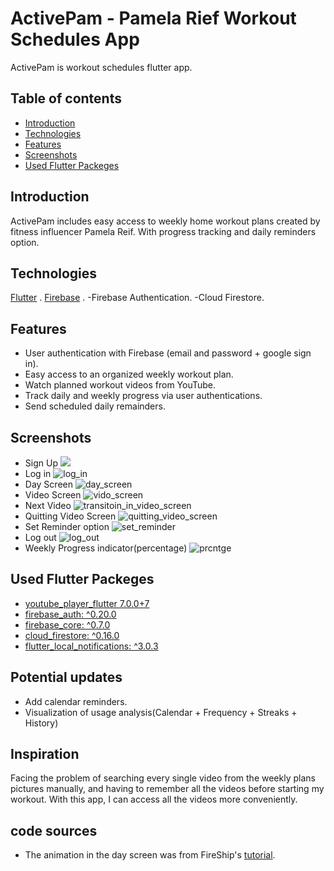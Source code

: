 # ActivePam - Pamela Rief Workout Schedules App
 
ActivePam is workout schedules flutter app.
 
## Table of contents
* [Introduction](#Introduction)
* [Technologies](#Technologies)
* [Features](#Features)
* [Screenshots](#Screenshots)
* [Used Flutter Packeges](#Packages)
 
    
## Introduction
 
ActivePam includes easy access to weekly home workout plans created by fitness influencer Pamela Reif. With progress tracking and daily reminders option.
 
## Technologies
[Flutter](<img src="https://img.icons8.com/color/48/000000/flutter.png"/>) .
 [Firebase](<img src="https://img.icons8.com/color/48/000000/firebase.png"/>) .
-Firebase Authentication.
-Cloud Firestore.
 
## Features
* User authentication with Firebase (email and password + google sign in).
* Easy access to an organized weekly workout plan.
* Watch planned workout videos from YouTube.
* Track daily and weekly progress via user authentications.
* Send scheduled daily remainders.
 
## Screenshots
* Sign Up
![](sign_up.gif)
* Log in
![log_in](log_in.gif)
* Day Screen
![day_screen](day.gif)
* Video Screen
![vido_screen](vid_screen_1.gif)
* Next Video
![transitoin_in_video_screen](vid_trans.gif)
* Quitting Video Screen
![quitting_video_screen](quit_vid.gif)
* Set Reminder option
![set_reminder](set_reminder.gif)
* Log out 
![log_out](log_out.gif)
* Weekly Progress indicator(percentage)
![prcntge](progress_indi.gif)
 
## Used Flutter Packeges
* [youtube_player_flutter 7.0.0+7](https://pub.dev/packages/youtube_player_flutter)
* [firebase_auth: ^0.20.0](https://pub.dev/packages/firebase_auth)
* [firebase_core: ^0.7.0](https://pub.dev/packages/firebase_core)
* [cloud_firestore: ^0.16.0](https://pub.dev/packages/cloud_firestore)
* [flutter_local_notifications: ^3.0.3](https://pub.dev/packages/flutter_local_notifications)
 
 
## Potential updates 
* Add calendar reminders.
* Visualization of usage analysis(Calendar + Frequency + Streaks + History)
 
## Inspiration 
Facing the problem of searching every single video from the weekly plans pictures manually, and having to remember all the videos before starting my workout.
With this app, I can access all the videos more conveniently.
 
## code sources
* The animation in the day screen was from FireShip's [tutorial](https://fireship.io/lessons/flutter-slider-like-reflectly/).
 


